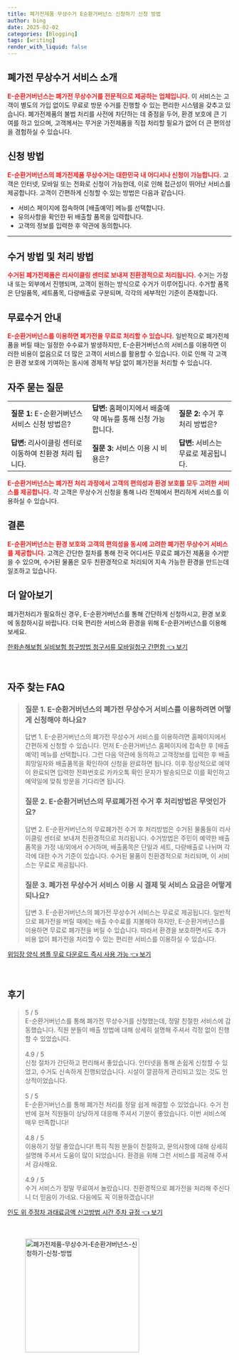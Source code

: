 ```yaml
---
title: 폐가전제품 무상수거 E순환거버넌스 신청하기 신청 방법
author: bing
date: 2025-02-02
categories: [Blogging]
tags: [writing]
render_with_liquid: false
---
```



<h2 id='폐가전 무상수거 서비스 소개'>폐가전 무상수거 서비스 소개</h2>

<p><b><span style="color: #ee2323;">E-순환거버넌스는 폐가전 무상수거를 전문적으로 제공하는 업체입니다.</span></b> 이 서비스는 고객이 별도의 가입 없이도 무료로 방문 수거를 진행할 수 있는 편리한 시스템을 갖추고 있습니다. 폐가전제품의 불법 처리를 사전에 차단하는 데 중점을 두어, 환경 보호에 큰 기여를 하고 있으며, 고객께서는 무거운 가전제품을 직접 처리할 필요가 없어 더 큰 편의성을 경험하실 수 있습니다.</p>

<h2 id='신청 방법'>신청 방법</h2>

<p><b><span style="color: #ee2323;">E-순환거버넌스의 폐가전제품 무상수거는 대한민국 내 어디서나 신청이 가능합니다.</span></b> 고객은 인터넷, 모바일 또는 전화로 신청이 가능한데, 이로 인해 접근성이 뛰어난 서비스를 제공합니다. 고객이 간편하게 신청할 수 있는 방법은 다음과 같습니다.</p>

<ul>
    <li>서비스 페이지에 접속하여 [배출예약] 메뉴를 선택합니다.</li>
    <li>유의사항을 확인한 뒤 배출할 품목을 입력합니다.</li>
    <li>고객의 정보를 입력한 후 약관에 동의합니다.</li>
</ul>

<hr />

<h2 id='수거 방법 및 처리 방법'>수거 방법 및 처리 방법</h2>

<p><b><span style="color: #ee2323;">수거된 폐가전제품은 리사이클링 센터로 보내져 친환경적으로 처리됩니다.</span></b> 수거는 가정 내 또는 외부에서 진행되며, 고객이 원하는 방식으로 수거가 이루어집니다. 수거할 품목은 단일품목, 세트품목, 다량배출로 구분되며, 각각의 세부적인 기준이 존재합니다.</p>

<h2 id='무료수거 안내'>무료수거 안내</h2>

<p><b><span style="color: #ee2323;">E-순환거버넌스를 이용하면 폐가전을 무료로 처리할 수 있습니다.</span></b> 일반적으로 폐가전제품을 버릴 때는 일정한 수수료가 발생하지만, E-순환거버넌스의 서비스를 이용하면 이러한 비용이 없음으로 더 많은 고객이 서비스를 활용할 수 있습니다. 이로 인해 각 고객은 환경 보호에 기여하는 동시에 경제적 부담 없이 폐가전을 처리할 수 있습니다.</p>

<h2 id='자주 묻는 질문'>자주 묻는 질문</h2>

<table>
    <tr>
        <td><b>질문 1:</b> E-순환거버넌스 서비스 신청 방법은?</td>
        <td><b>답변:</b> 홈페이지에서 배출예약 메뉴를 통해 신청 가능합니다.</td>
        <td><b>질문 2:</b> 수거 후 처리 방법은?</td>
    </tr>
    <tr>
        <td><b>답변:</b> 리사이클링 센터로 이동하여 친환경 처리 됩니다.</td>
        <td><b>질문 3:</b> 서비스 이용 시 비용은?</td>
        <td><b>답변:</b> 서비스는 무료로 제공됩니다.</td>
    </tr>
</table>

<p><b><span style="color: #ee2323;">E-순환거버넌스는 폐가전 처리 과정에서 고객의 편의성과 환경 보호를 모두 고려한 서비스를 제공합니다.</span></b> 각 고객은 무상수거 신청을 통해 나라 전체에서 편리하게 서비스를 이용하실 수 있습니다.</p>

<h2 id='결론'>결론</h2>

<p><b><span style="color: #ee2323;">E-순환거버넌스는 환경 보호와 고객의 편의성을 동시에 고려한 폐가전 무상수거 서비스를 제공합니다.</span></b> 고객은 간단한 절차를 통해 전국 어디서든 무료로 폐가전 제품을 수거받을 수 있으며, 수거된 물품은 모두 친환경적으로 처리되어 지속 가능한 환경을 만드는데 일조하고 있습니다.</p>

<h2 id='더 알아보기'>더 알아보기</h2>

<p>폐가전처리가 필요하신 경우, E-순환거버넌스를 통해 간단하게 신청하시고, 환경 보호에 동참하시길 바랍니다. 더욱 편리한 서비스와 환경을 위해 E-순환거버넌스를 이용해 보세요.</p>


<p><a class="click-button" title="한화손해보험 실비보험 청구방법 청구서류 모바일청구 간편함" href="https://24nara.github.io/posts/%ED%95%9C%ED%99%94%EC%86%90%ED%95%B4%EB%B3%B4%ED%97%98-%EC%8B%A4%EB%B9%84%EB%B3%B4%ED%97%98-%EC%B2%AD%EA%B5%AC%EB%B0%A9%EB%B2%95-%EC%B2%AD%EA%B5%AC%EC%84%9C%EB%A5%98-%EB%AA%A8%EB%B0%94%EC%9D%BC%EC%B2%AD%EA%B5%AC-%EA%B0%84%ED%8E%B8%ED%95%A8/" rel="dofollow">한화손해보험 실비보험 청구방법 청구서류 모바일청구 간편함 👈 보기</a></p><br>
<h2 id='자주_찾는_FAQ'>자주 찾는 FAQ</h2>
<div itemscope="" itemtype="https://schema.org/FAQPage"> 
<blockquote> 
<div itemscope="" itemprop="mainEntity" itemtype="https://schema.org/Question"> 
<h3 itemprop="name">질문 1. E-순환거버넌스의 폐가전 무상수거 서비스를 이용하려면 어떻게 신청해야 하나요?</h3> 
<div itemscope="" itemprop="acceptedAnswer" itemtype="https://schema.org/Answer"> 
<span itemprop="text"> 
<p>답변 1. E-순환거버넌스의 폐가전 무상수거 서비스를 이용하려면 홈페이지에서 간편하게 신청할 수 있습니다. 먼저 E-순환거버넌스 홈페이지에 접속한 후 [배출예약] 메뉴를 선택합니다. 그런 다음 약관에 동의하고 고객정보를 입력한 후 배출희망일자와 배출품목을 확인하여 신청을 완료하면 됩니다. 이후 정상적으로 예약이 완료되면 입력한 전화번호로 카카오톡 확인 문자가 발송되므로 이를 확인하고 예약일에 맞춰 방문을 기다리면 됩니다.</p> 
</span> 
</div> 
</div> 

<div itemscope="" itemprop="mainEntity" itemtype="https://schema.org/Question"> 
<h3 itemprop="name">질문 2. E-순환거버넌스의 무료폐가전 수거 후 처리방법은 무엇인가요?</h3> 
<div itemscope="" itemprop="acceptedAnswer" itemtype="https://schema.org/Answer"> 
<span itemprop="text"> 
<p>답변 2. E-순환거버넌스의 무료폐가전 수거 후 처리방법은 수거된 물품들이 리사이클링 센터로 보내져 친환경적으로 처리됩니다. 수거방법은 주민이 예약한 배출 품목을 가정 내/외에서 수거하며, 배출품목은 단일과 세트, 다량배출로 나뉘며 각각에 대한 수거 기준이 있습니다. 수거된 물품이 친환경적으로 처리되며, 이 서비스는 무료로 제공됩니다.</p> 
</span> 
</div> 
</div> 

<div itemscope="" itemprop="mainEntity" itemtype="https://schema.org/Question"> 
<h3 itemprop="name">질문 3. 폐가전 무상수거 서비스 이용 시 결제 및 서비스 요금은 어떻게 되나요?</h3> 
<div itemscope="" itemprop="acceptedAnswer" itemtype="https://schema.org/Answer"> 
<span itemprop="text"> 
<p>답변 3. E-순환거버넌스의 폐가전 무상수거 서비스는 무료로 제공됩니다. 일반적으로 폐가전을 버릴 때에는 배출 수수료를 지불해야 하지만, E-순환거버넌스를 이용하면 무료로 폐가전을 버릴 수 있습니다. 따라서 환경을 보호하면서도 추가 비용 없이 폐가전을 처리할 수 있는 편리한 서비스를 이용하실 수 있습니다.</p> 
</span> 
</div> 
</div> 
</blockquote> 
</div>
<p><a class="click-button" title="위임장 양식 샘플 무료 다운로드 즉시 사용 가능" href="https://24nara.github.io/posts/%EC%9C%84%EC%9E%84%EC%9E%A5-%EC%96%91%EC%8B%9D-%EC%83%98%ED%94%8C-%EB%AC%B4%EB%A3%8C-%EB%8B%A4%EC%9A%B4%EB%A1%9C%EB%93%9C-%EC%A6%89%EC%8B%9C-%EC%82%AC%EC%9A%A9-%EA%B0%80%EB%8A%A5/" rel="dofollow">위임장 양식 샘플 무료 다운로드 즉시 사용 가능 👈 보기</a></p><br>
<h2 id='후기'>후기</h2>
<div itemscope itemtype="https://schema.org/Product">
  <blockquote>
  <div itemprop="review" itemscope itemtype="https://schema.org/Review">
      <div itemprop="reviewRating" itemscope itemtype="https://schema.org/Rating"> <span itemprop="ratingValue">5</span> / <span itemprop="bestRating">5</span> </div>
      <span itemprop="reviewBody">E-순환거버넌스를 통해 폐가전 무상수거를 신청했는데, 정말 친절한 서비스에 감동했습니다. 직원 분들이 배출 방법에 대해 상세히 설명해 주셔서 걱정 없이 진행할 수 있었습니다.</span>
  </div>
  <br>
  <div itemprop="review" itemscope itemtype="https://schema.org/Review">
      <div itemprop="reviewRating" itemscope itemtype="https://schema.org/Rating"> <span itemprop="ratingValue">4.9</span> / <span itemprop="bestRating">5</span> </div>
      <span itemprop="reviewBody">신청 절차가 간단하고 편리해서 좋았습니다. 인터넷을 통해 손쉽게 신청할 수 있었고, 수거도 신속하게 진행되었습니다. 시설이 깔끔하게 관리되고 있는 것도 인상적이었습니다.</span>
  </div>
  <br>
  <div itemprop="review" itemscope itemtype="https://schema.org/Review">
      <div itemprop="reviewRating" itemscope itemtype="https://schema.org/Rating"> <span itemprop="ratingValue">5</span> / <span itemprop="bestRating">5</span> </div>
      <span itemprop="reviewBody">E-순환거버넌스를 통해 폐가전 처리를 정말 쉽게 해결할 수 있었습니다. 수거 전반에 걸쳐 직원들이 상냥하게 대응해 주셔서 기분이 좋았습니다. 이번 서비스에 매우 만족합니다!</span>
  </div>
  <br>
  <div itemprop="review" itemscope itemtype="https://schema.org/Review">
      <div itemprop="reviewRating" itemscope itemtype="https://schema.org/Rating"> <span itemprop="ratingValue">4.8</span> / <span itemprop="bestRating">5</span> </div>
      <span itemprop="reviewBody">이용하기 정말 좋았습니다! 특히 직원 분들이 친절하고, 문의사항에 대해 상세히 설명해 주셔서 도움이 많이 되었습니다. 환경을 위해 그런 서비스를 제공해 주셔서 감사해요.</span>
  </div>
  <br>
  <div itemprop="review" itemscope itemtype="https://schema.org/Review">
      <div itemprop="reviewRating" itemscope itemtype="https://schema.org/Rating"> <span itemprop="ratingValue">4.9</span> / <span itemprop="bestRating">5</span> </div>
      <span itemprop="reviewBody">수거 서비스가 정말 무료여서 놀랐습니다. 친환경적으로 폐가전을 처리해 주신다니 더 믿음이 가네요. 다음에도 꼭 이용하겠습니다!</span>
  </div>
  </blockquote>
</div>
<p><a class="click-button" title="인도 위 주정차 과태료금액 신고방법 시간 주차 규정" href="https://24nara.github.io/posts/%EC%9D%B8%EB%8F%84-%EC%9C%84-%EC%A3%BC%EC%A0%95%EC%B0%A8-%EA%B3%BC%ED%83%9C%EB%A3%8C%EA%B8%88%EC%95%A1-%EC%8B%A0%EA%B3%A0%EB%B0%A9%EB%B2%95-%EC%8B%9C%EA%B0%84-%EC%A3%BC%EC%B0%A8-%EA%B7%9C%EC%A0%95/" rel="dofollow">인도 위 주정차 과태료금액 신고방법 시간 주차 규정 👈 보기</a></p><br>
<figure class="image"><img src="https://24nara.github.io/assets/img/thumbnail/폐가전제품-무상수거-E순환거버넌스-신청하기-신청-방법.webp" alt="폐가전제품-무상수거-E순환거버넌스-신청하기-신청-방법" width="256" height="256"></figure>